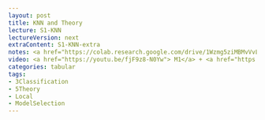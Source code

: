 ```yaml
---
layout: post
title: KNN and Theory
lecture: S1-KNN
lectureVersion: next
extraContent: S1-KNN-extra
notes: <a href="https://colab.research.google.com/drive/1Wzmg5ziMBMvVvLHx_0C4u0x7syF8jPT9?usp=sharing">kNN notebook</a>
video: <a href="https://youtu.be/fjF9z8-N0Yw"> M1</a> + <a href="https://youtu.be/IcMNLwjK93k"> M2</a>
categories: tabular
tags:
- 3Classification
- 5Theory
- Local
- ModelSelection
---
```

